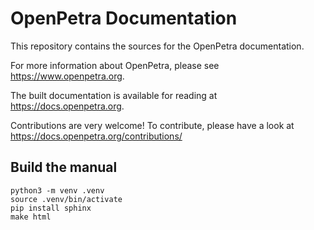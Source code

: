 OpenPetra Documentation
=======================

This repository contains the sources for the OpenPetra documentation.

For more information about OpenPetra, please see https://www.openpetra.org.

The built documentation is available for reading at https://docs.openpetra.org.

Contributions are very welcome!
To contribute, please have a look at https://docs.openpetra.org/contributions/

Build the manual
----------------

```
python3 -m venv .venv
source .venv/bin/activate
pip install sphinx
make html
```
